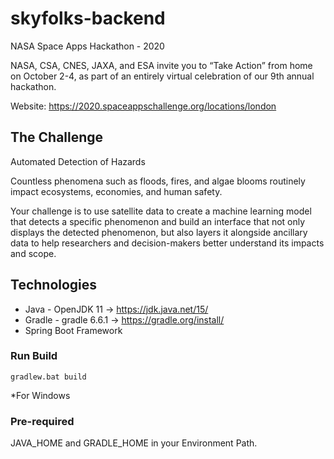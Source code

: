 # skyfolks-backend
NASA Space Apps Hackathon - 2020

NASA, CSA, CNES, JAXA, and ESA invite you to “Take Action” from home on October 2-4, as part of an entirely virtual celebration of our 9th annual hackathon.

Website: https://2020.spaceappschallenge.org/locations/london

## The Challenge

Automated Detection of Hazards

Countless phenomena such as floods, fires, and algae blooms routinely impact ecosystems, economies, and human safety. 

Your challenge is to use satellite data to create a machine learning model that detects a specific phenomenon and build an interface that not only displays the detected phenomenon, but also layers it alongside ancillary data to help researchers and decision-makers better understand its impacts and scope.


## Technologies
- Java - OpenJDK 11 -> https://jdk.java.net/15/
- Gradle - gradle 6.6.1 -> https://gradle.org/install/
- Spring Boot Framework

### Run Build

`gradlew.bat build`
 
*For Windows

### Pre-required
JAVA_HOME and GRADLE_HOME in your Environment Path.

